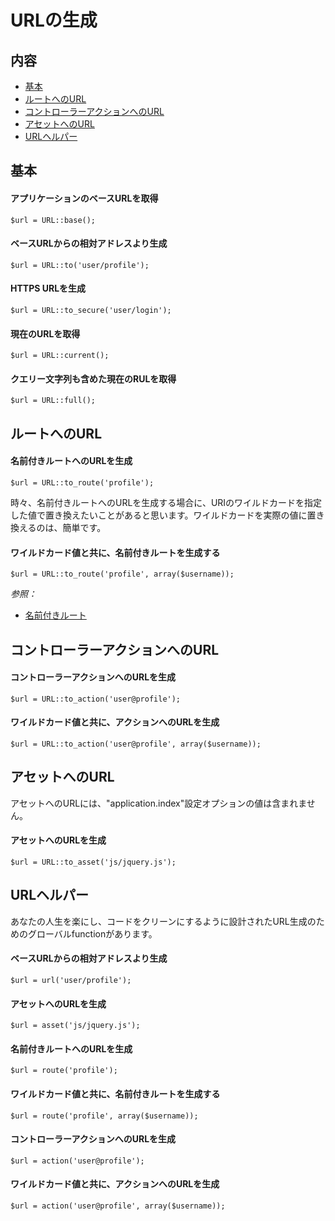 # URLの生成

## 内容

- [基本](#the-basics)
- [ルートへのURL](#urls-to-routes)
- [コントローラーアクションへのURL](#urls-to-controller-actions)
- [アセットへのURL](#urls-to-assets)
- [URLヘルパー](#url-helpers)

<a name="the-basics"></a>
## 基本

#### アプリケーションのベースURLを取得

	$url = URL::base();

#### ベースURLからの相対アドレスより生成

	$url = URL::to('user/profile');

#### HTTPS URLを生成

	$url = URL::to_secure('user/login');

#### 現在のURLを取得

	$url = URL::current();

#### クエリー文字列も含めた現在のRULを取得

	$url = URL::full();

<a name="urls-to-routes"></a>
## ルートへのURL

#### 名前付きルートへのURLを生成

	$url = URL::to_route('profile');

時々、名前付きルートへのURLを生成する場合に、URIのワイルドカードを指定した値で置き換えたいことがあると思います。ワイルドカードを実際の値に置き換えるのは、簡単です。

#### ワイルドカード値と共に、名前付きルートを生成する

	$url = URL::to_route('profile', array($username));

*参照：*

- [名前付きルート](/docs/routing#named-routes)

<a name="urls-to-controller-actions"></a>
## コントローラーアクションへのURL

#### コントローラーアクションへのURLを生成

	$url = URL::to_action('user@profile');

#### ワイルドカード値と共に、アクションへのURLを生成

	$url = URL::to_action('user@profile', array($username));

<a name="urls-to-assets"></a>
## アセットへのURL

アセットへのURLには、"application.index"設定オプションの値は含まれません。

#### アセットへのURLを生成

	$url = URL::to_asset('js/jquery.js');

<a name="url-helpers"></a>
## URLヘルパー

あなたの人生を楽にし、コードをクリーンにするように設計されたURL生成のためのグローバルfunctionがあります。

#### ベースURLからの相対アドレスより生成

	$url = url('user/profile');

#### アセットへのURLを生成

	$url = asset('js/jquery.js');

#### 名前付きルートへのURLを生成

	$url = route('profile');

#### ワイルドカード値と共に、名前付きルートを生成する

	$url = route('profile', array($username));

#### コントローラーアクションへのURLを生成

	$url = action('user@profile');

#### ワイルドカード値と共に、アクションへのURLを生成

	$url = action('user@profile', array($username));